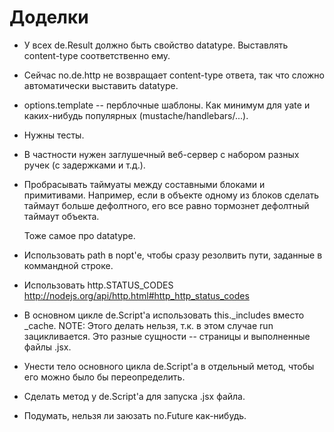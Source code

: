 Доделки
=======

  * У всех de.Result должно быть свойство datatype.
    Выставлять content-type соответственно ему.

  * Сейчас no.de.http не возвращает content-type ответа,
    так что сложно автоматически выставить datatype.

  * options.template -- перблочные шаблоны.
    Как минимум для yate и каких-нибудь популярных (mustache/handlebars/...).

  * Нужны тесты.

  + В частности нужен заглушечный веб-сервер с набором разных ручек (с задержками и т.д.).

  * Пробрасывать таймуаты между составными блоками и примитивами.
    Например, если в объекте одному из блоков сделать таймаут больше дефолтного,
    его все равно тормознет дефолтный таймаут объекта.

    Тоже самое про datatype.

  * Использовать path в nopt'е, чтобы сразу резолвить пути, заданные в коммандной строке.

  * Использовать http.STATUS_CODES http://nodejs.org/api/http.html#http_http_status_codes

  - В основном цикле de.Script'а использовать this._includes вместо _cache.
    NOTE: Этого делать нельзя, т.к. в этом случае run зацикливается.
    Это разные сущности -- страницы и выполненные файлы .jsx.

  + Унести тело основного цикла de.Script'а в отдельный метод,
    чтобы его можно было бы переопределить.

  * Сделать метод у de.Script'а для запуска .jsx файла.

  * Подумать, нельзя ли заюзать no.Future как-нибудь.

